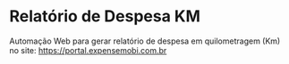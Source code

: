 # Relatório de Despesa KM
 Automação Web para gerar relatório de despesa em quilometragem (Km) no site:
 https://portal.expensemobi.com.br

 

